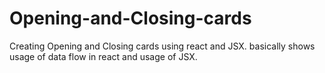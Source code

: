 # Opening-and-Closing-cards
Creating Opening and Closing cards using react and JSX. basically shows usage of data flow in react and usage of JSX. 
